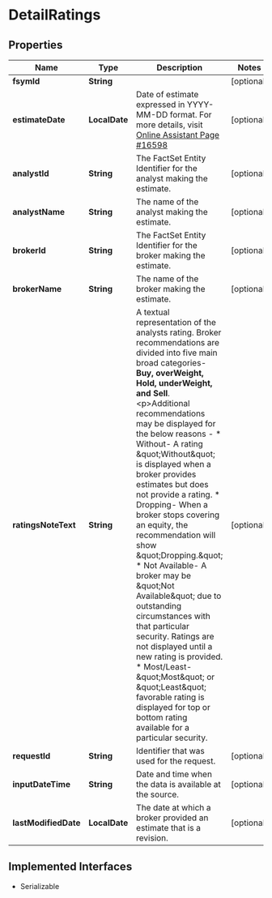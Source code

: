 

# DetailRatings


## Properties

Name | Type | Description | Notes
------------ | ------------- | ------------- | -------------
**fsymId** | **String** |  |  [optional]
**estimateDate** | **LocalDate** | Date of estimate expressed in YYYY-MM-DD format. For more details, visit [Online Assistant Page #16598](https://oa.apps.factset.com/pages/16598) |  [optional]
**analystId** | **String** | The FactSet Entity Identifier for the analyst making the estimate. |  [optional]
**analystName** | **String** | The name of the analyst making the estimate. |  [optional]
**brokerId** | **String** | The FactSet Entity Identifier for the broker making the estimate. |  [optional]
**brokerName** | **String** | The name of the broker making the estimate. |  [optional]
**ratingsNoteText** | **String** | A textual representation of the analysts rating. Broker recommendations are divided into five main broad categories- **Buy, overWeight, Hold, underWeight, and Sell**.&lt;p&gt;Additional recommendations may be displayed for the below reasons -  * Without- A rating \&quot;Without\&quot; is displayed when a broker provides estimates but does not provide a rating. * Dropping- When a broker stops covering an equity, the recommendation will show \&quot;Dropping.\&quot; * Not Available- A broker may be \&quot;Not Available\&quot; due to outstanding circumstances with that particular security. Ratings are not displayed until a new rating is provided. * Most/Least- \&quot;Most\&quot; or \&quot;Least\&quot; favorable rating is displayed for top or bottom rating available for a particular security.  |  [optional]
**requestId** | **String** | Identifier that was used for the request. |  [optional]
**inputDateTime** | **String** | Date and time when the data is available at the source. |  [optional]
**lastModifiedDate** | **LocalDate** | The date at which a broker provided an estimate that is a revision. |  [optional]


## Implemented Interfaces

* Serializable


